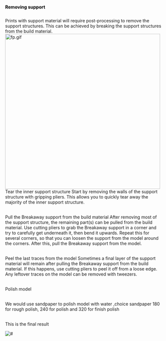 <!-- postprocess/process.md -->
<h1 style="font-size:1.5vw"><span style="color:black">Removing support</span></h1>
<br>
Prints with support material will require post-processing to remove the support structures. This can be achieved by breaking the support structures from the build material.
<br>
<img src="images/fp.gif" alt="fp.gif" max-width="800" height="500">
<br>Tear the inner support structure
Start by removing the walls of the support structure with gripping pliers. This allows you to quickly tear away the majority of the inner support structure.

<br>Pull the Breakaway support from the build material
After removing most of the support structure, the remaining part(s) can be pulled from the build material. Use cutting pliers to grab the Breakaway support in a corner and try to carefully get underneath it, then bend it upwards. Repeat this for several corners, so that you can loosen the support from the model around the corners. After this, pull the Breakaway support from the model.

<br>Peel the last traces from the model
Sometimes a final layer of the support material will remain after pulling the Breakaway support from the build material. If this happens, use cutting pliers to peel it off from a loose edge. Any leftover traces on the model can be removed with tweezers.

<br>Polish model

<br>We would use sandpaper to polish model with water ,choice sandpaper 180 for rough polish, 240 for polish and 320 for finish polish

<br>This is the final result
<br>
<div class="loader"><img src="images/3pieces.jpg" alt="#" /></div>